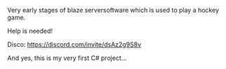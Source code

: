 Very early stages of blaze serversoftware which is used to play a hockey game.

Help is needed!

Disco: https://discord.com/invite/dsAz2g9S8v

And yes, this is my very first C# project...
